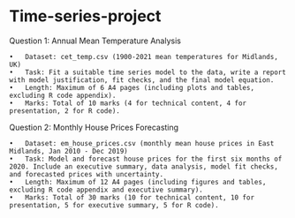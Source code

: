 # Time-series-project

Question 1: Annual Mean Temperature Analysis

	•	Dataset: cet_temp.csv (1900-2021 mean temperatures for Midlands, UK)
	•	Task: Fit a suitable time series model to the data, write a report with model justification, fit checks, and the final model equation.
	•	Length: Maximum of 6 A4 pages (including plots and tables, excluding R code appendix).
	•	Marks: Total of 10 marks (4 for technical content, 4 for presentation, 2 for R code).

Question 2: Monthly House Prices Forecasting

	•	Dataset: em_house_prices.csv (monthly mean house prices in East Midlands, Jan 2010 - Dec 2019)
	•	Task: Model and forecast house prices for the first six months of 2020. Include an executive summary, data analysis, model fit checks, and forecasted prices with uncertainty.
	•	Length: Maximum of 12 A4 pages (including figures and tables, excluding R code appendix and executive summary).
	•	Marks: Total of 30 marks (10 for technical content, 10 for presentation, 5 for executive summary, 5 for R code).
